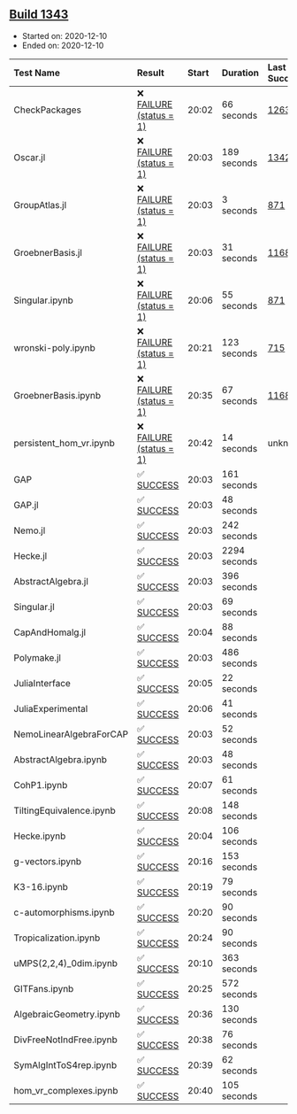## [Build 1343](https://oscarci.mathematik.uni-kl.de/job/oscar-stable/1343/)

* Started on: 2020-12-10
* Ended on: 2020-12-10

| Test Name    | Result | Start | Duration | Last Success | First Failure |
|:-------------|:-------|:------|:---------|:-------------|:--------------|
| CheckPackages | ❌ [FAILURE (status = 1)](https://oscarci.mathematik.uni-kl.de/job/oscar-stable/1343/artifact/logs/build-1343/CheckPackages.log) | 20:02 | 66 seconds | [1263](https://oscarci.mathematik.uni-kl.de/job/oscar-stable/1263/) | [1264](https://oscarci.mathematik.uni-kl.de/job/oscar-stable/1264/) |
| Oscar.jl | ❌ [FAILURE (status = 1)](https://oscarci.mathematik.uni-kl.de/job/oscar-stable/1343/artifact/logs/build-1343/Oscar.jl.log) | 20:03 | 189 seconds | [1342](https://oscarci.mathematik.uni-kl.de/job/oscar-stable/1342/) | [1343](https://oscarci.mathematik.uni-kl.de/job/oscar-stable/1343/) |
| GroupAtlas.jl | ❌ [FAILURE (status = 1)](https://oscarci.mathematik.uni-kl.de/job/oscar-stable/1343/artifact/logs/build-1343/GroupAtlas.jl.log) | 20:03 | 3 seconds | [871](https://oscarci.mathematik.uni-kl.de/job/oscar-stable/871/) | [872](https://oscarci.mathematik.uni-kl.de/job/oscar-stable/872/) |
| GroebnerBasis.jl | ❌ [FAILURE (status = 1)](https://oscarci.mathematik.uni-kl.de/job/oscar-stable/1343/artifact/logs/build-1343/GroebnerBasis.jl.log) | 20:03 | 31 seconds | [1168](https://oscarci.mathematik.uni-kl.de/job/oscar-stable/1168/) | [1169](https://oscarci.mathematik.uni-kl.de/job/oscar-stable/1169/) |
| Singular.ipynb | ❌ [FAILURE (status = 1)](https://oscarci.mathematik.uni-kl.de/job/oscar-stable/1343/artifact/logs/build-1343/Singular.ipynb.log) | 20:06 | 55 seconds | [871](https://oscarci.mathematik.uni-kl.de/job/oscar-stable/871/) | [872](https://oscarci.mathematik.uni-kl.de/job/oscar-stable/872/) |
| wronski-poly.ipynb | ❌ [FAILURE (status = 1)](https://oscarci.mathematik.uni-kl.de/job/oscar-stable/1343/artifact/logs/build-1343/wronski-poly.ipynb.log) | 20:21 | 123 seconds | [715](https://oscarci.mathematik.uni-kl.de/job/oscar-stable/715/) | [716](https://oscarci.mathematik.uni-kl.de/job/oscar-stable/716/) |
| GroebnerBasis.ipynb | ❌ [FAILURE (status = 1)](https://oscarci.mathematik.uni-kl.de/job/oscar-stable/1343/artifact/logs/build-1343/GroebnerBasis.ipynb.log) | 20:35 | 67 seconds | [1168](https://oscarci.mathematik.uni-kl.de/job/oscar-stable/1168/) | [1169](https://oscarci.mathematik.uni-kl.de/job/oscar-stable/1169/) |
| persistent_hom_vr.ipynb | ❌ [FAILURE (status = 1)](https://oscarci.mathematik.uni-kl.de/job/oscar-stable/1343/artifact/logs/build-1343/persistent_hom_vr.ipynb.log) | 20:42 | 14 seconds | unknown | unknown |
| GAP | ✅ [SUCCESS](https://oscarci.mathematik.uni-kl.de/job/oscar-stable/1343/artifact/logs/build-1343/GAP.log) | 20:03 | 161 seconds |  |  |
| GAP.jl | ✅ [SUCCESS](https://oscarci.mathematik.uni-kl.de/job/oscar-stable/1343/artifact/logs/build-1343/GAP.jl.log) | 20:03 | 48 seconds |  |  |
| Nemo.jl | ✅ [SUCCESS](https://oscarci.mathematik.uni-kl.de/job/oscar-stable/1343/artifact/logs/build-1343/Nemo.jl.log) | 20:03 | 242 seconds |  |  |
| Hecke.jl | ✅ [SUCCESS](https://oscarci.mathematik.uni-kl.de/job/oscar-stable/1343/artifact/logs/build-1343/Hecke.jl.log) | 20:03 | 2294 seconds |  |  |
| AbstractAlgebra.jl | ✅ [SUCCESS](https://oscarci.mathematik.uni-kl.de/job/oscar-stable/1343/artifact/logs/build-1343/AbstractAlgebra.jl.log) | 20:03 | 396 seconds |  |  |
| Singular.jl | ✅ [SUCCESS](https://oscarci.mathematik.uni-kl.de/job/oscar-stable/1343/artifact/logs/build-1343/Singular.jl.log) | 20:03 | 69 seconds |  |  |
| CapAndHomalg.jl | ✅ [SUCCESS](https://oscarci.mathematik.uni-kl.de/job/oscar-stable/1343/artifact/logs/build-1343/CapAndHomalg.jl.log) | 20:04 | 88 seconds |  |  |
| Polymake.jl | ✅ [SUCCESS](https://oscarci.mathematik.uni-kl.de/job/oscar-stable/1343/artifact/logs/build-1343/Polymake.jl.log) | 20:03 | 486 seconds |  |  |
| JuliaInterface | ✅ [SUCCESS](https://oscarci.mathematik.uni-kl.de/job/oscar-stable/1343/artifact/logs/build-1343/JuliaInterface.log) | 20:05 | 22 seconds |  |  |
| JuliaExperimental | ✅ [SUCCESS](https://oscarci.mathematik.uni-kl.de/job/oscar-stable/1343/artifact/logs/build-1343/JuliaExperimental.log) | 20:06 | 41 seconds |  |  |
| NemoLinearAlgebraForCAP | ✅ [SUCCESS](https://oscarci.mathematik.uni-kl.de/job/oscar-stable/1343/artifact/logs/build-1343/NemoLinearAlgebraForCAP.log) | 20:03 | 52 seconds |  |  |
| AbstractAlgebra.ipynb | ✅ [SUCCESS](https://oscarci.mathematik.uni-kl.de/job/oscar-stable/1343/artifact/logs/build-1343/AbstractAlgebra.ipynb.log) | 20:03 | 48 seconds |  |  |
| CohP1.ipynb | ✅ [SUCCESS](https://oscarci.mathematik.uni-kl.de/job/oscar-stable/1343/artifact/logs/build-1343/CohP1.ipynb.log) | 20:07 | 61 seconds |  |  |
| TiltingEquivalence.ipynb | ✅ [SUCCESS](https://oscarci.mathematik.uni-kl.de/job/oscar-stable/1343/artifact/logs/build-1343/TiltingEquivalence.ipynb.log) | 20:08 | 148 seconds |  |  |
| Hecke.ipynb | ✅ [SUCCESS](https://oscarci.mathematik.uni-kl.de/job/oscar-stable/1343/artifact/logs/build-1343/Hecke.ipynb.log) | 20:04 | 106 seconds |  |  |
| g-vectors.ipynb | ✅ [SUCCESS](https://oscarci.mathematik.uni-kl.de/job/oscar-stable/1343/artifact/logs/build-1343/g-vectors.ipynb.log) | 20:16 | 153 seconds |  |  |
| K3-16.ipynb | ✅ [SUCCESS](https://oscarci.mathematik.uni-kl.de/job/oscar-stable/1343/artifact/logs/build-1343/K3-16.ipynb.log) | 20:19 | 79 seconds |  |  |
| c-automorphisms.ipynb | ✅ [SUCCESS](https://oscarci.mathematik.uni-kl.de/job/oscar-stable/1343/artifact/logs/build-1343/c-automorphisms.ipynb.log) | 20:20 | 90 seconds |  |  |
| Tropicalization.ipynb | ✅ [SUCCESS](https://oscarci.mathematik.uni-kl.de/job/oscar-stable/1343/artifact/logs/build-1343/Tropicalization.ipynb.log) | 20:24 | 90 seconds |  |  |
| uMPS(2,2,4)_0dim.ipynb | ✅ [SUCCESS](https://oscarci.mathematik.uni-kl.de/job/oscar-stable/1343/artifact/logs/build-1343/uMPS-2-2-4-_0dim.ipynb.log) | 20:10 | 363 seconds |  |  |
| GITFans.ipynb | ✅ [SUCCESS](https://oscarci.mathematik.uni-kl.de/job/oscar-stable/1343/artifact/logs/build-1343/GITFans.ipynb.log) | 20:25 | 572 seconds |  |  |
| AlgebraicGeometry.ipynb | ✅ [SUCCESS](https://oscarci.mathematik.uni-kl.de/job/oscar-stable/1343/artifact/logs/build-1343/AlgebraicGeometry.ipynb.log) | 20:36 | 130 seconds |  |  |
| DivFreeNotIndFree.ipynb | ✅ [SUCCESS](https://oscarci.mathematik.uni-kl.de/job/oscar-stable/1343/artifact/logs/build-1343/DivFreeNotIndFree.ipynb.log) | 20:38 | 76 seconds |  |  |
| SymAlgIntToS4rep.ipynb | ✅ [SUCCESS](https://oscarci.mathematik.uni-kl.de/job/oscar-stable/1343/artifact/logs/build-1343/SymAlgIntToS4rep.ipynb.log) | 20:39 | 62 seconds |  |  |
| hom_vr_complexes.ipynb | ✅ [SUCCESS](https://oscarci.mathematik.uni-kl.de/job/oscar-stable/1343/artifact/logs/build-1343/hom_vr_complexes.ipynb.log) | 20:40 | 105 seconds |  |  |
